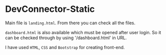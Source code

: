 # DevConnector-Static

Main file is `landing.html`. From there you can check all the files.

`dashboard.html` is also available which must be opened after user login. So it can be checked through by using '/dashboard.html' in URL.

I have used `HTML`, `CSS` and `Bootstrap` for creating front-end.
